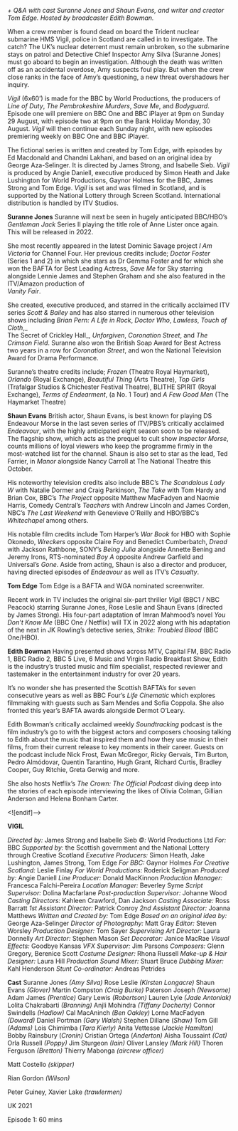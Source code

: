 
_+ Q&A with cast Suranne Jones and Shaun Evans, and writer and creator Tom Edge. Hosted by broadcaster Edith Bowman._

When a crew member is found dead on board the Trident nuclear submarine HMS Vigil, police in Scotland are called in to investigate. The catch? The UK’s nuclear deterrent must remain unbroken, so the submarine stays on patrol and Detective Chief Inspector Amy Silva (Suranne Jones) must go aboard to begin an investigation. Although the death was written off as an accidental overdose, Amy suspects foul play. But when the crew close ranks in the face of Amy’s questioning, a new threat overshadows her inquiry.

_Vigil_ (6x60’) is made for the BBC by World Productions, the producers of _Line of Duty_, _The Pembrokeshire Murders_, _Save Me_, and _Bodyguard_. Episode one will premiere on BBC One and BBC iPlayer at 9pm on Sunday 29 August, with episode two at 9pm on the Bank Holiday Monday, 30 August. _Vigil_ will then continue each Sunday night, with new episodes premiering weekly on BBC One and BBC iPlayer.

The fictional series is written and created by Tom Edge, with episodes by Ed Macdonald and Chandni Lakhani, and based on an original idea by George Aza-Selinger. It is directed by James Strong, and Isabelle Sieb. _Vigil_ is produced by Angie Daniell, executive produced by Simon Heath and Jake Lushington for World Productions, Gaynor Holmes for the BBC, James Strong and Tom Edge. _Vigil_ is set and was filmed in Scotland, and is supported by the National Lottery through Screen Scotland. International distribution is handled by ITV Studios.

**Suranne Jones**
Suranne will next be seen in hugely anticipated BBC/HBO’s _Gentleman Jack_ Series II playing the title role of Anne Lister once again. This will be released in 2022.

She most recently appeared in the latest Dominic Savage project _I Am Victoria_ for Channel Four. Her previous credits include; _Doctor Foster_ (Series 1 and 2) in which she stars as Dr Gemma Foster and for which she won the BAFTA for Best Leading Actress, _Save Me_ for Sky starring alongside Lennie James and Stephen Graham and she also featured in the ITV/Amazon production of  
_Vanity Fair_.

She created, executive produced, and starred in the critically acclaimed ITV series _Scott & Bailey_ and has also starred in numerous other television shows including _Brian Pern: A Life in Rock_, _Doctor Who_, _Lawless_, _Touch of Cloth_,_  
The Secret of Crickley Hall_, _Unforgiven_, _Coronation Street_, and _The Crimson Field_. Suranne also won the British Soap Award for Best Actress two years in a row for _Coronation Street_, and won the National Television Award for Drama Performance.

Suranne’s theatre credits include; _Frozen_ (Theatre Royal Haymarket), _Orlando_ (Royal Exchange), _Beautiful Thing_ (Arts Theatre), _Top Girls_ (Trafalgar Studios & Chichester Festival Theatre), BLITHE SPIRIT (Royal Exchange), _Terms of Endearment_, (a No. 1 Tour) and _A Few Good Men_ (The Haymarket Theatre)

**Shaun Evans**
British actor, Shaun Evans, is best known for playing DS Endeavour Morse in the last seven series of ITV/PBS’s critically acclaimed _Endeavour_, with the highly anticipated eight season soon to be released. The flagship show, which acts as the prequel to cult show _Inspector Morse_, counts millions of loyal viewers who keep the programme firmly in the most-watched list for the channel. Shaun is also set to star as the lead, Ted Farrier, in _Manor_ alongside Nancy Carroll at The National Theatre this October.

His noteworthy television credits also include BBC’s _The Scandalous Lady W_ with Natalie Dormer and Craig Parkinson, _The Take_ with Tom Hardy and Brian Cox, BBC’s _The Project_ opposite Matthew MacFadyen and Naomie Harris, Comedy Central’s _Teachers_ with Andrew Lincoln and James Corden, NBC’s _The Last Weekend_ with Genevieve O’Reilly and HBO/BBC’s _Whitechapel_ among others.

His notable film credits include Tom Harper’s _War Book_ for HBO with Sophie Okonedo, _Wreckers_ opposite Claire Foy and Benedict Cumberbatch, _Dread_ with Jackson Rathbone, SONY’s _Being Julia_ alongside Annette Bening and Jeremy Irons, RTS-nominated _Boy A_ opposite Andrew Garfield and Universal’s _Gone_. Aside from acting, Shaun is also a director and producer, having directed episodes of _Endeavour_ as well as ITV’s _Casualty_.

**Tom Edge**
Tom Edge is a BAFTA and WGA nominated screenwriter.

Recent work in TV includes the original six-part thriller _Vigil_  (BBC1 / NBC Peacock) starring Suranne Jones, Rose Leslie and Shaun Evans (directed by James Strong). His four-part adaptation of Imran Mahmood’s novel _You Don’t Know Me_  (BBC One / Netflix) will TX in 2022 along with his adaptation of the next in JK Rowling’s detective series, _Strike: Troubled Blood_  (BBC One/HBO).

**Edith Bowman**
Having presented shows across MTV, Capital FM, BBC Radio 1, BBC Radio 2, BBC 5 Live, 6 Music and Virgin Radio Breakfast Show, Edith is the industry’s trusted music and film specialist, respected reviewer and tastemaker in the entertainment industry for over 20 years.

It’s no wonder she has presented the Scottish BAFTA’s for seven consecutive years as well as BBC Four’s _Life Cinematic_ which explores filmmaking with guests such as Sam Mendes and Sofia Coppola. She also fronted this year’s BAFTA awards alongside Dermot O’Leary.

Edith Bowman’s critically acclaimed weekly _Soundtracking_ podcast is the film industry’s go to with the biggest actors and composers choosing talking to Edith about the music that inspired them and how they use music in their films, from their current release to key moments in their career. Guests on the podcast include Nick Frost, Ewan McGregor, Ricky Gervais, Tim Burton, Pedro Almódovar, Quentin Tarantino, Hugh Grant, Richard Curtis, Bradley Cooper, Guy Ritchie, Greta Gerwig and more.

She also hosts Netflix’s _The Crown: The Official Podcast_ diving deep into the stories of each episode interviewing the likes of Olivia Colman, Gillian Anderson and Helena Bonham Carter.

<![endif]-->

**VIGIL**

_Directed by:_ James Strong and Isabelle Sieb
_©:_ World Productions Ltd
_For:_ BBC
_Supported by:_ the Scottish government and the National Lottery through Creative Scotland
_Executive Producers:_ Simon Heath, Jake Lushington,  James Strong,  Tom Edge
_For BBC:_ Gaynor Holmes
_For Creative Scotland:_ Leslie Finlay
_For World Productions:_ Roderick Seligman
_Produced by:_ Angie Daniell
_Line Producer:_ Donald MacKinnon
_Production Manager:_ Francesca Falchi-Pereira
_Location Manager:_ Beverley Syme
_Script Supervisor:_ Dolina Macfarlane
_Post-production Supervisor:_ Johanne Wood
_Casting Directors:_ Kahleen Crawford, Dan Jackson
_Casting Associate:_ Ross Barratt
_1st Assistant Director:_ Patrick Conroy
_2nd Assistant Director:_ Joanna Matthews
_Written and Created by:_ Tom Edge
_Based on an original idea by:_ George Aza-Selinger
_Director of Photography:_ Matt Gray
_Editor:_ Steven Worsley
_Production Designer:_ Tom Sayer
_Supervising Art Director:_ Laura Donnelly
_Art Director:_ Stephen Mason
_Set Decorator:_ Janice MacRae
_Visual Effects:_ Goodbye Kansas
_VFX Supervisor:_ Jim Parsons
_Composers:_ Glenn Gregory, Berenice Scott
_Costume Designer:_ Rhona Russell
_Make-up & Hair Designer:_ Laura Hill
_Production Sound Mixer:_ Stuart Bruce
_Dubbing Mixer:_ Kahl Henderson
_Stunt Co-ordinator:_ Andreas Petrides

**Cast**
Suranne Jones _(Amy Silva)_
Rose Leslie _(Kirsten Longacre)_
Shaun Evans _(Glover)_
Martin Compston _(Craig Burke)_
Paterson Joseph _(Newsome)_
Adam James _(Prentice)_
Gary Lewis _(Robertson)_
Lauren Lyle _(Jade Antoniak)_
Lolita Chakrabarti _(Branning)_
Anjli Mohindra _(Tiffany Docherty)_
Connor Swindells _(Hadlow)_
Cal MacAninch _(Ben Oakley)_
Lorne MacFadyen _(Doward)_
Daniel Portman _(Gary Walsh)_
Stephen Dillane (_Shaw)_
Tom Gill _(Adams)_
Lois Chimimba (_Tara Kierly)_
Anita Vettesse (_Jackie Hamilton)_
Bobby Rainsbury (_Cronin)_
Cristian Ortega (_Anderton)_
Aisha Toussaint _(Cat)_
Orla Russell _(Poppy)_
Jim Sturgeon _(Iain)_
Oliver Lansley _(Mark Hill)_
Thoren Ferguson _(Bretton)_
Thierry Mabonga _(aircrew officer)_

Matt Costello _(skipper)_

Rian Gordon _(Wilson)_

Peter Guiney, Xavier Lake _(trawlermen)_

UK 2021

Episode 1: 60 mins
<!--stackedit_data:
eyJoaXN0b3J5IjpbODg3MDY3NjcyXX0=
-->